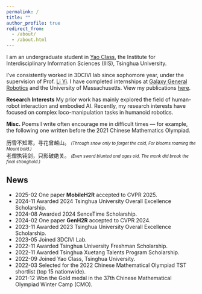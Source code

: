 ```yaml
---
permalink: /
title: ""
author_profile: true
redirect_from: 
  - /about/
  - /about.html
---
```


I am an undergraduate student in [Yao Class](https://iiis.tsinghua.edu.cn/ybbks/ybpy.htm), the Institute for Interdisciplinary Information Sciences (IIIS), Tsinghua University. 

I’ve consistently worked in 3DCIVI lab since sophomore year, under the supervision of Prof. [Li Yi](https://ericyi.github.io/). I have completed internships at [Galaxy General Robotics](https://www.galbot.com/) and the University of Massachusetts. View my publications [here](/publications/).

**Research Interests**
My prior work has mainly explored the field of human-robot interaction and embodied AI. Recently, my research interests have focused on complex loco-manipulation tasks in humanoid robotics. 

**Misc.**
Poems I write often encourage me in difficult times — for example, the following one written before the 2021 Chinese Mathematics Olympiad.   

历雪不知寒，寻花曾越山。<span style="font-size: 0.8em;"> *(Through snow only to forget the cold, For blooms roaming the Mount bold.)* </span>   
老僧执钝剑，只影破绝关。<span style="font-size: 0.8em;"> *(Even sword blunted and ages old, The monk did break the final stronghold.)* </span>     

News
---
* 2025-02 One paper **MobileH2R** accepted to CVPR 2025.
* 2024-11 Awarded 2024 Tsinghua University Overall Excellence Scholarship.
* 2024-08 Awarded 2024 SenceTime Scholarship.
* 2024-02 One paper **GenH2R** accepted to CVPR 2024.
* 2023-11 Awarded 2023 Tsinghua University Overall Excellence Scholarship.
* 2023-05 Joined 3DCIVI Lab.
* 2022-11 Awarded Tsinghua University Freshman Scholarship.
* 2022-11 Awarded Tsinghua Xuetang Talents Program Scholarship.
* 2022-09 Joined Yao Class, Tsinghua University.
* 2022-03 Selected for the 2022 Chinese Mathematical Olympiad TST shortlist (top 15 nationwide).
* 2021-12 Won the Gold medal in the 37th Chinese Mathematical Olympiad Winter Camp (CMO).
